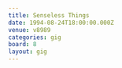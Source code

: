 ```yaml
---
title: Senseless Things
date: 1994-08-24T18:00:00.000Z
venue: v8989
categories: gig
board: 8
layout: gig
---
```

